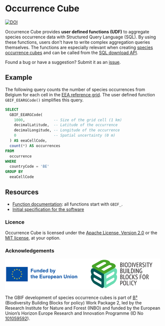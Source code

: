 # Occurrence Cube

[![DOI](https://zenodo.org/badge/DOI/10.5281/zenodo.10607133.svg)](https://doi.org/10.5281/zenodo.10607133)

Occurrence Cube provides **user defined functions (UDF)** to aggregate species occurrence data with Structured Query Language (SQL). By using these functions, users don't have to write complex aggregation queries themselves. The functions are especially relevant when creating [species occurrence cubes](https://www.gbif.org/occurrence-cubes) and can be called from the [SQL download API](https://techdocs.gbif.org/en/data-use/api-sql-downloads).

Found a bug or have a suggestion? Submit it as an [issue](https://github.com/gbif/occurrence-cube/issues).

## Example

The following query counts the number of species occurrences from Belgium for each cell in the [EEA reference grid](https://www.eea.europa.eu/data-and-maps/data/eea-reference-grids-2). The user defined function `GBIF_EEARGCode()` simplifies this query.

```SQL
SELECT
  GBIF_EEARGCode(
    1000,             -- Size of the grid cell (1 km)
    decimalLatitude,  -- Latitude of the occurrence
    decimalLongitude, -- Longitude of the occurrence
    0                 -- Spatial uncertainty (0 m)
  ) AS eeaCellCode,
  count(*) AS occurrences
FROM
  occurrence
WHERE
  countryCode = 'BE'
GROUP BY
  eeaCellCode
```

## Resources

- [Function documentation](https://techdocs.gbif.org/en/data-use/api-sql-download-functions): all functions start with `GBIF_`.
- [Initial specification for the software](https://docs.b-cubed.eu/guides/occurrence-cube/)

### Licence

Occurrence Cube is licensed under the [Apache License, Version 2.0](LICENSE-APACHE) or the [MIT license](LICENSE-MIT), at your option.

### Acknowledgements

<img src="images/funded_by_the_eu.png" alt="Funded by the European Union" width="50%"><img src="images/b3_logo.png" alt="B3 logo" width="50%">

The GBIF development of species occurrence cubes is part of [B³](https://b-cubed.eu/) (Biodiversity Building Blocks for policy) Work Package 2, led by the Research Institute for Nature and Forest (INBO) and funded by the European Union’s Horizon Europe Research and Innovation Programme (ID No [101059592](https://doi.org/10.3030/101059592)).

